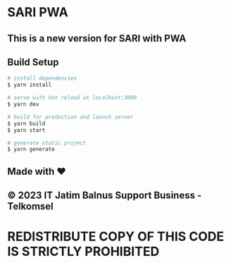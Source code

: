 # SARI PWA

## This is a new version for SARI with PWA

## Build Setup
```bash
# install dependencies
$ yarn install

# serve with hot reload at localhost:3000
$ yarn dev

# build for production and launch server
$ yarn build
$ yarn start

# generate static project
$ yarn generate
```

## Made with ❤️

## &copy; 2023 IT Jatim Balnus Support Business - Telkomsel

# REDISTRIBUTE COPY OF THIS CODE IS STRICTLY PROHIBITED
